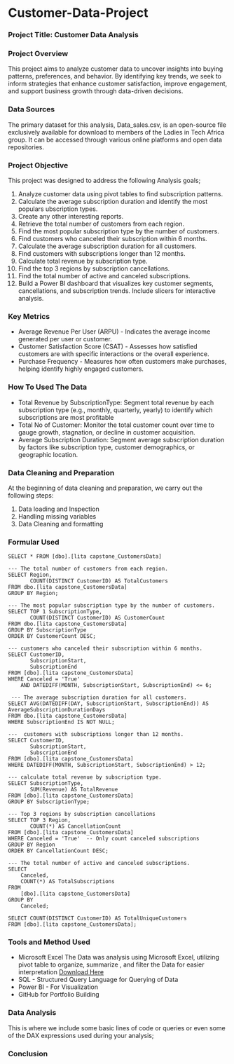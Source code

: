 # Customer-Data-Project
### Project Title: Customer Data Analysis
### Project Overview
This project aims to analyze customer data to uncover insights into buying patterns, preferences, and behavior. By identifying key trends, we seek to inform strategies that enhance customer satisfaction, improve engagement, and support business growth through data-driven decisions.

### Data Sources
The primary dataset for this analysis, Data_sales.csv, is an open-source file exclusively available for download to members of the Ladies in Tech Africa group. It can be accessed through various online platforms and open data repositories.

### Project Objective
This project was designed to address the following Analysis goals;
1. Analyze customer data using pivot tables to find subscription patterns.
2. Calculate the average subscription duration and identify the most populars ubscription types.
3. Create any other interesting reports.
4. Retrieve the total number of customers from each region.
5. Find the most popular subscription type by the number of customers.
6. Find customers who canceled their subscription within 6 months.
7. Calculate the average subscription duration for all customers.
8. Find customers with subscriptions longer than 12 months.
9. Calculate total revenue by subscription type.
10. Find the top 3 regions by subscription cancellations.
11. Find the total number of active and canceled subscriptions.
12. Build a Power BI dashboard that visualizes key customer segments, cancellations, and subscription trends. Include slicers for interactive analysis.

### Key Metrics
- Average Revenue Per User (ARPU) - Indicates the average income generated per user or customer.
- Customer Satisfaction Score (CSAT) - Assesses how satisfied customers are with specific interactions or the overall experience.
- Purchase Frequency - Measures how often customers make purchases, helping identify highly engaged customers.

### How To Used The Data
- Total Revenue by SubscriptionType: Segment total revenue by each subscription type (e.g., monthly, quarterly, yearly) to identify which subscriptions are most profitable
- Total No of Customer: Monitor the total customer count over time to gauge growth, stagnation, or decline in customer acquisition.
- Average Subscription Duration: Segment average subscription duration by factors like subscription type, customer demographics, or geographic location.

### Data Cleaning and Preparation
At the beginning of data cleaning and preparation, we carry out the following steps:
1. Data loading and Inspection
2. Handling missing variables
3. Data Cleaning and formatting

### Formular Used
```
SELECT * FROM [dbo].[lita capstone_CustomersData]

--- The total number of customers from each region.
SELECT Region, 
       COUNT(DISTINCT CustomerID) AS TotalCustomers
FROM dbo.[lita capstone_CustomersData]
GROUP BY Region;

--- The most popular subscription type by the number of customers.
SELECT TOP 1 SubscriptionType, 
       COUNT(DISTINCT CustomerID) AS CustomerCount
FROM dbo.[lita capstone_CustomersData]
GROUP BY SubscriptionType
ORDER BY CustomerCount DESC;

--- customers who canceled their subscription within 6 months.
SELECT CustomerID, 
       SubscriptionStart, 
       SubscriptionEnd
FROM [dbo].[lita capstone_CustomersData]
WHERE Canceled = 'True' 
	AND DATEDIFF(MONTH, SubscriptionStart, SubscriptionEnd) <= 6;
	
 --- The average subscription duration for all customers.
SELECT AVG(DATEDIFF(DAY, SubscriptionStart, SubscriptionEnd)) AS AverageSubscriptionDurationDays
FROM dbo.[lita capstone_CustomersData]
WHERE SubscriptionEnd IS NOT NULL;

---  customers with subscriptions longer than 12 months.
SELECT CustomerID, 
       SubscriptionStart, 
       SubscriptionEnd
FROM [dbo].[lita capstone_CustomersData]
WHERE DATEDIFF(MONTH, SubscriptionStart, SubscriptionEnd) > 12;

--- calculate total revenue by subscription type. 
SELECT SubscriptionType, 
       SUM(Revenue) AS TotalRevenue
FROM [dbo].[lita capstone_CustomersData]
GROUP BY SubscriptionType;

--- Top 3 regions by subscription cancellations
SELECT TOP 3 Region, 
       COUNT(*) AS CancellationCount
FROM [dbo].[lita capstone_CustomersData]
WHERE Canceled = 'True'  -- Only count canceled subscriptions
GROUP BY Region
ORDER BY CancellationCount DESC;

--- The total number of active and canceled subscriptions.
SELECT 
    Canceled, 
    COUNT(*) AS TotalSubscriptions
FROM 
    [dbo].[lita capstone_CustomersData]
GROUP BY 
    Canceled;

SELECT COUNT(DISTINCT CustomerID) AS TotalUniqueCustomers
FROM [dbo].[lita capstone_CustomersData];
```

### Tools and Method Used
- Microsoft Excel  The Data was analysis using Microsoft Excel, utilizing pivot table to organize, summarize , and filter the Data for easier interpretation [Download Here](https://canvas.instructure.com/courses/10186984/files/folder/Capstone%20Project)
- SQL - Structured Query Language for Querying of Data
- Power BI - For Visualization
- GitHub for Portfolio Building


### Data Analysis
This is where we include some basic lines of code or queries or even some of the DAX expressions used during your analysis;

### Conclusion
